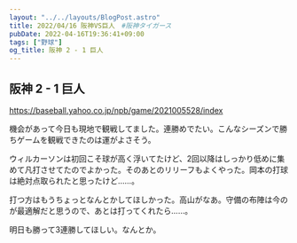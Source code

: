 ```yaml
---
layout: "../../layouts/BlogPost.astro"
title: 2022/04/16 阪神VS巨人　#阪神タイガース
pubDate: 2022-04-16T19:36:41+09:00
tags: ["野球"]
og_title: 阪神 2 - 1 巨人
---
```


## 阪神 2 - 1 巨人

https://baseball.yahoo.co.jp/npb/game/2021005528/index

機会があって今日も現地で観戦してました。連勝めでたい。こんなシーズンで勝ちゲームを観戦できたのは運がよさそう。

ウィルカーソンは初回こそ球が高く浮いてたけど、2回以降はしっかり低めに集めて凡打させてたのでよかった。そのあとのリリーフもよくやった。岡本の打球は絶対点取られたと思ったけど……。

打つ方はもうちょっとなんとかしてほしかった。高山がなあ。守備の布陣は今のが最適解だと思うので、あとは打ってくれたら……。

明日も勝って3連勝してほしい。なんとか。
